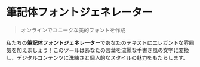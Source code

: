 # 筆記体フォントジェネレーター

> オンラインでユニークな美的フォントを作成

私たちの**筆記体フォントジェネレーター**であなたのテキストにエレガントな雰囲気を加えましょう！このツールはあなたの言葉を流麗な手書き風の文字に変換し、デジタルコンテンツに洗練さと個人的なスタイルの魅力をもたらします。
